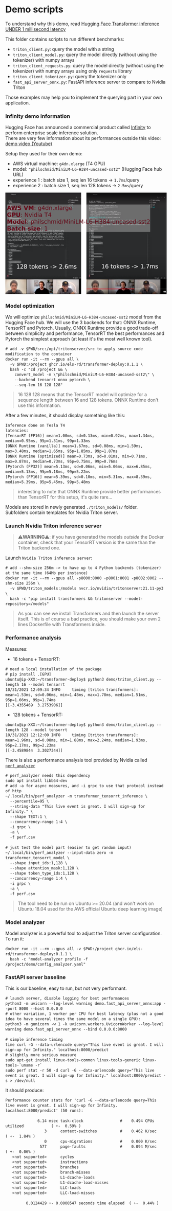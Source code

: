 # Demo scripts

To understand why this demo, read [Hugging Face Transformer inference UNDER 1 millisecond latency](https://towardsdatascience.com/hugging-face-transformer-inference-under-1-millisecond-latency-e1be0057a51c?source=friends_link&sk=cd880e05c501c7880f2b9454830b8915)

This folder contains scripts to run different benchmarks:

* `triton_client.py`: query the model with a string
* `triton_client_model.py`: query the model directly (without using the tokenizer) with numpy arrays
* `triton_client_requests.py`: query the model directly (without using the tokenizer) with numpy arrays using only `requests` library
* `triton_client_tokenizer.py`: query the tokenizer only
* `fast_api_server_onnx.py`: FastAPI inference server to compare to Nvidia Triton

Those examples may help you to implement the querying part in your own application.

### Infinity demo information

Hugging Face has announced a commercial product called [Infinity](https://huggingface.co/infinity) to perform enterprise scale inference solution.  
There are very few information about its performances outside this video:  
[demo video (Youtube)](https://www.youtube.com/watch?v=jiftCAhOYQA)

Setup they used for their own demo:

* AWS virtual machine: `g4dn.xlarge` (T4 GPU)
* model: `"philschmid/MiniLM-L6-H384-uncased-sst2"` (Hugging Face hub URL)
* experience 1 : batch size 1, seq len 16 tokens -> `1.7ms`/query
* experience 2 : batch size 1, seq len 128 tokens -> `2.5ms`/query

![](./resources/infinity.png)

### Model optimization

We will optimize `philschmid/MiniLM-L6-H384-uncased-sst2` model from the Hugging Face hub.
We will use the 3 backends for that: ONNX Runtime, TensorRT and Pytorch.
Usually, ONNX Runtime provide a good trade-off between simplicity and performance, TensorRT the best performances
and Pytorch the simplest approach (at least it's the most well known tool).

```shell
# add -v $PWD/src:/opt/tritonserver/src to apply source code modification to the container
docker run -it --rm --gpus all \
  -v $PWD:/project ghcr.io/els-rd/transformer-deploy:0.1.1 \
  bash -c "cd /project && \
    convert_model -m \"philschmid/MiniLM-L6-H384-uncased-sst2\" \
    --backend tensorrt onnx pytorch \
    --seq-len 16 128 128"
```

> 16 128 128 means that the TensorRT model will optimize for a sequence length between 16 and 128 tokens.
> ONNX Runtime don't use this information.

After a few minutes, it should display something like this:

```log
Inference done on Tesla T4
latencies:
[TensorRT (FP16)] mean=1.00ms, sd=0.13ms, min=0.92ms, max=1.34ms, median=0.95ms, 95p=1.31ms, 99p=1.33ms
[ONNX Runtime (vanilla)] mean=1.67ms, sd=0.08ms, min=1.59ms, max=3.48ms, median=1.65ms, 95p=1.85ms, 99p=1.87ms
[ONNX Runtime (optimized)] mean=0.73ms, sd=0.01ms, min=0.71ms, max=0.87ms, median=0.73ms, 95p=0.75ms, 99p=0.76ms
[Pytorch (FP32)] mean=5.13ms, sd=0.06ms, min=5.06ms, max=6.85ms, median=5.13ms, 95p=5.18ms, 99p=5.22ms
[Pytorch (FP16)] mean=5.39ms, sd=0.10ms, min=5.31ms, max=8.39ms, median=5.39ms, 95p=5.45ms, 99p=5.48ms
```

> interesting to note that ONNX Runtime provide better performances than TensorRT for this setup, it's quite rare... 

Models are stored in newly generated `./triton_models/` folder.  
Subfolders contain templates for Nvidia Triton server.

### Launch Nvidia Triton inference server

> ⚠️**WARNING**⚠️: if you have generated the models *outside* the Docker container, 
> check that your TensorRT version is the same than the Triton backend one.

Launch `Nvidia Triton inference server`: 

```shell
# add --shm-size 256m -> to have up to 4 Python backends (tokenizer) at the same time (64Mb per instance) 
docker run -it --rm --gpus all -p8000:8000 -p8001:8001 -p8002:8002 --shm-size 256m \
  -v $PWD/triton_models:/models nvcr.io/nvidia/tritonserver:21.11-py3 \
  bash -c "pip install transformers && tritonserver --model-repository=/models"
```

> As you can see we install Transformers and then launch the server itself.
> This is of course a bad practice, you should make your own 2 lines Dockerfile with Transformers inside.

### Performance analysis

Measures:

* 16 tokens + TensorRT:
```shell
# need a local installation of the package
# pip install .[GPU]
ubuntu@ip-XXX:~/transformer-deploy$ python3 demo/triton_client.py --length 16 --model tensorrt
10/31/2021 12:09:34 INFO     timing [triton transformers]: mean=1.53ms, sd=0.06ms, min=1.48ms, max=1.78ms, median=1.51ms, 95p=1.66ms, 99p=1.74ms
[[-3.4355469  3.2753906]]
```

* 128 tokens + TensorRT:
```shell
ubuntu@ip-XXX:~/transformer-deploy$ python3 demo/triton_client.py --length 128 --model tensorrt
10/31/2021 12:12:00 INFO     timing [triton transformers]: mean=1.96ms, sd=0.08ms, min=1.88ms, max=2.24ms, median=1.93ms, 95p=2.17ms, 99p=2.23ms
[[-3.4589844  3.3027344]]
```

There is also a performance analysis tool provided by Nvidia called [`perf_analyzer`](https://github.com/triton-inference-server/server/blob/main/docs/perf_analyzer.md)

```shell
# perf_analyzer needs this dependency
sudo apt install libb64-dev
# add -a for async measures, and -i grpc to use that protocol instead of http 
~/.local/bin/perf_analyzer -m transformer_tensorrt_inference \
  --percentile=95 \
  --string-data "This live event is great. I will sign-up for Infinity." \
  --shape TEXT:1 \
  --concurrency-range 1:4 \
  -i grpc \
  -a \
  -f perf.csv

# just test the model part (easier to get random input)
~/.local/bin/perf_analyzer --input-data zero -m transformer_tensorrt_model \
  --shape input_ids:1,128 \
  --shape attention_mask:1,128 \
  --shape token_type_ids:1,128 \
  --concurrency-range 1:4 \
  -i grpc \
  -a \
  -f perf.csv
```

> The tool need to be run on Ubuntu >= 20.04 (and won't work on Ubuntu 18.04 used for the AWS official Ubuntu deep learning image)

### Model analyzer

Model analyzer is a powerful tool to adjust the Triton server configuration.
To run it:

```shell
docker run -it --rm --gpus all -v $PWD:/project ghcr.io/els-rd/transformer-deploy:0.1.1 \
  bash -c "model-analyzer profile -f /project/demo/config_analyzer.yaml"
```

### FastAPI server baseline

This is our baseline, easy to run, but not very performant.

```shell
# launch server, disable logging for best performances
python3 -m uvicorn --log-level warning demo.fast_api_server_onnx:app --port 8000 --host 0.0.0.0
# other variation, 1 worker per CPU for best latency (plus not a good idea to have several times the same model on a single GPU):
python3 -m gunicorn -w 1 -k uvicorn.workers.UvicornWorker --log-level warning demo.fast_api_server_onnx --bind 0.0.0.0:8000

# simple inference timing
time curl -G --data-urlencode query="This live event is great. I will sign-up for Infinity." localhost:8000/predict
# slightly more serious measure
sudo apt-get install linux-tools-common linux-tools-generic linux-tools-`uname -r`
sudo perf stat -r 50 -d curl -G --data-urlencode query="This live event is great. I will sign-up for Infinity." localhost:8000/predict -s > /dev/null
```

It should produce:

```shell
Performance counter stats for 'curl -G --data-urlencode query=This live event is great. I will sign-up for Infinity. localhost:8000/predict' (50 runs):

              6.14 msec task-clock                #    0.494 CPUs utilized            ( +-  0.59% )
                 3      context-switches          #    0.462 K/sec                    ( +-  1.84% )
                 0      cpu-migrations            #    0.000 K/sec                  
               577      page-faults               #    0.094 M/sec                    ( +-  0.06% )
   <not supported>      cycles                                                      
   <not supported>      instructions                                                
   <not supported>      branches                                                    
   <not supported>      branch-misses                                               
   <not supported>      L1-dcache-loads                                             
   <not supported>      L1-dcache-load-misses                                       
   <not supported>      LLC-loads                                                   
   <not supported>      LLC-load-misses                                             

         0.0124429 +- 0.0000547 seconds time elapsed  ( +-  0.44% )
```
